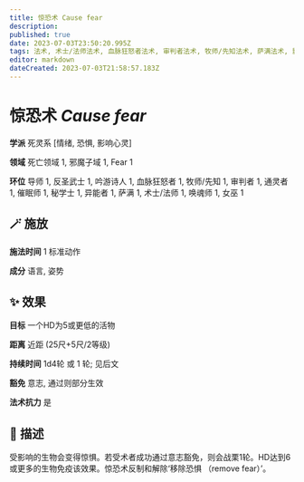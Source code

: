 ```yaml
---
title: 惊恐术 Cause fear
description: 
published: true
date: 2023-07-03T23:50:20.995Z
tags: 法术, 术士/法师法术, 血脉狂怒者法术, 审判者法术, 牧师/先知法术, 萨满法术, 影响心灵, 女巫法术, 秘学士法术, 1环法术, 吟游诗人法术, 异能者法术, 催眠师法术, 通灵者法术, 唤魂师法术, 反圣武士法术, 死灵系, fear, 情绪, 导师法术, 恐惧, 邪魔子域, 死亡领域
editor: markdown
dateCreated: 2023-07-03T21:58:57.183Z
---
```


# **惊恐术** *Cause fear*

**学派** 死灵系 \[情绪, 恐惧, 影响心灵\] 

**领域** 死亡领域 1, 邪魔子域 1, Fear 1

**环位** 导师 1, 反圣武士 1, 吟游诗人 1, 血脉狂怒者 1, 牧师/先知 1, 审判者 1, 通灵者 1, 催眠师 1, 秘学士 1, 异能者 1, 萨满 1, 术士/法师 1, 唤魂师 1, 女巫 1

## 🪄 施放

**施法时间** 1 标准动作

**成分** 语言, 姿势

## ✨ 效果 

**目标** 一个HD为5或更低的活物 

**距离** 近距 (25尺+5尺/2等级)  

**持续时间** 1d4轮 或 1 轮; 见后文 

**豁免** 意志, 通过则部分生效

**法术抗力** 是

## 📖 描述

受影响的生物会变得惊惧。若受术者成功通过意志豁免，则会战栗1轮。HD达到6或更多的生物免疫该效果。惊恐术反制和解除‘移除恐惧 （remove fear）’。
    